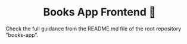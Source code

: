 <h1 align="center">Books App Frontend 👋</h1>
Check the full guidance from the README.md file of the root repository "books-app".
